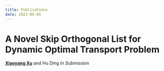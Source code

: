 ```yaml
---
title: Publications
date: 2023-09-05
---
```


# A Novel Skip Orthogonal List for Dynamic Optimal Transport Problem

**<u>Xiaoyang Xu</u>** and Hu Ding *In Submission*
